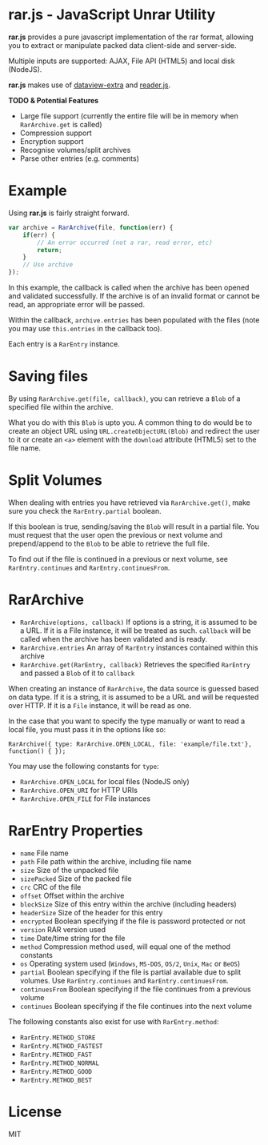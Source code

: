 rar.js - JavaScript Unrar Utility
===

**rar.js** provides a pure javascript implementation of the rar format, allowing you to extract or manipulate packed data client-side and server-side.

Multiple inputs are supported: AJAX, File API (HTML5) and local disk (NodeJS).

**rar.js** makes use of [dataview-extra](https://github.com/43081j/dataview-extra) and [reader.js](https://github.com/43081j/reader.js).

**TODO & Potential Features**

* Large file support (currently the entire file will be in memory when `RarArchive.get` is called)
* Compression support
* Encryption support
* Recognise volumes/split archives
* Parse other entries (e.g. comments)

Example
===

Using **rar.js** is fairly straight forward.

```javascript
var archive = RarArchive(file, function(err) {
	if(err) {
		// An error occurred (not a rar, read error, etc)
		return;
	}
	// Use archive
});
```

In this example, the callback is called when the archive has been opened and validated successfully. If the archive is of an invalid format or cannot be read, an appropriate error will be passed.

Within the callback, `archive.entries` has been populated with the files (note you may use `this.entries` in the callback too).

Each entry is a `RarEntry` instance.

Saving files
===

By using `RarArchive.get(file, callback)`, you can retrieve a `Blob` of a specified file within the archive.

What you do with this `Blob` is upto you. A common thing to do would be to create an object URL using `URL.createObjectURL(Blob)` and redirect the user to it or create an `<a>` element with the `download` attribute (HTML5) set to the file name.

Split Volumes
===

When dealing with entries you have retrieved via `RarArchive.get()`, make sure you check the `RarEntry.partial` boolean.

If this boolean is true, sending/saving the `Blob` will result in a partial file. You must request that the user open the previous or next volume and prepend/append to the `Blob` to be able to retrieve the full file.

To find out if the file is continued in a previous or next volume, see `RarEntry.continues` and `RarEntry.continuesFrom`.

RarArchive
===

* `RarArchive(options, callback)` If options is a string, it is assumed to be a URL. If it is a File instance, it will be treated as such. `callback` will be called when the archive has been validated and is ready.
* `RarArchive.entries` An array of `RarEntry` instances contained within this archive
* `RarArchive.get(RarEntry, callback)` Retrieves the specified `RarEntry` and passed a `Blob` of it to `callback`

When creating an instance of `RarArchive`, the data source is guessed based on data type. If it is a string, it is assumed to be a URL and will be requested over HTTP. If it is a `File` instance, it will be read as one.

In the case that you want to specify the type manually or want to read a local file, you must pass it in the options like so:

```
RarArchive({ type: RarArchive.OPEN_LOCAL, file: 'example/file.txt'}, function() { });
```

You may use the following constants for `type`:

* `RarArchive.OPEN_LOCAL` for local files (NodeJS only)
* `RarArchive.OPEN_URI` for HTTP URIs
* `RarArchive.OPEN_FILE` for File instances

RarEntry Properties
===

* `name` File name
* `path` File path within the archive, including file name
* `size` Size of the unpacked file
* `sizePacked` Size of the packed file
* `crc` CRC of the file
* `offset` Offset within the archive
* `blockSize` Size of this entry within the archive (including headers)
* `headerSize` Size of the header for this entry
* `encrypted` Boolean specifying if the file is password protected or not
* `version` RAR version used
* `time` Date/time string for the file
* `method` Compression method used, will equal one of the method constants
* `os` Operating system used (`Windows`, `MS-DOS`, `OS/2`, `Unix`, `Mac` or `BeOS`)
* `partial` Boolean specifying if the file is partial available due to split volumes. Use `RarEntry.continues` and `RarEntry.continuesFrom`.
* `continuesFrom` Boolean specifying if the file continues from a previous volume
* `continues` Boolean specifying if the file continues into the next volume

The following constants also exist for use with `RarEntry.method`:

* `RarEntry.METHOD_STORE`
* `RarEntry.METHOD_FASTEST`
* `RarEntry.METHOD_FAST`
* `RarEntry.METHOD_NORMAL`
* `RarEntry.METHOD_GOOD`
* `RarEntry.METHOD_BEST`

License
===

MIT
